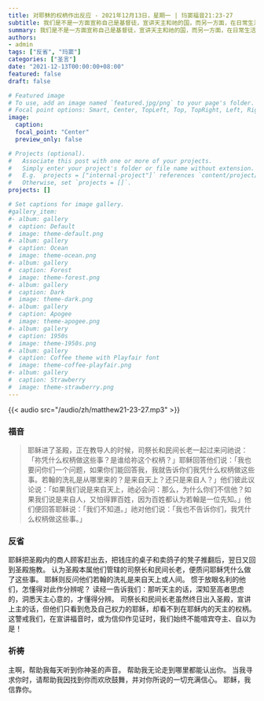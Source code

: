 ```yaml
---
title: 对耶稣的权柄作出反应 - 2021年12月13日，星期一 | 玛窦福音21:23-27
subtitle: 我们是不是一方面宣称自己是基督徒，宣讲天主和祂的国，而另一方面，在日常生活中没有用耶稣基督博爱、神贫、服从、谦卑的精神见证福音的价值？
summary: 我们是不是一方面宣称自己是基督徒，宣讲天主和祂的国，而另一方面，在日常生活中没有用耶稣基督博爱、神贫、服从、谦卑的精神见证福音的价值？
authors:
- admin
tags: ["反省", "玛窦"]
categories: ["圣言"]
date: "2021-12-13T00:00:00+08:00"
featured: false
draft: false

# Featured image
# To use, add an image named `featured.jpg/png` to your page's folder.
# Focal point options: Smart, Center, TopLeft, Top, TopRight, Left, Right, BottomLeft, Bottom, BottomRight
image:
  caption:
  focal_point: "Center"
  preview_only: false

# Projects (optional).
#   Associate this post with one or more of your projects.
#   Simply enter your project's folder or file name without extension.
#   E.g. `projects = ["internal-project"]` references `content/project/deep-learning/index.md`.
#   Otherwise, set `projects = []`.
projects: []

# Set captions for image gallery.
#gallery_item:
#- album: gallery
#  caption: Default
#  image: theme-default.png
#- album: gallery
#  caption: Ocean
#  image: theme-ocean.png
#- album: gallery
#  caption: Forest
#  image: theme-forest.png
#- album: gallery
#  caption: Dark
#  image: theme-dark.png
#- album: gallery
#  caption: Apogee
#  image: theme-apogee.png
#- album: gallery
#  caption: 1950s
#  image: theme-1950s.png
#- album: gallery
#  caption: Coffee theme with Playfair font
#  image: theme-coffee-playfair.png
#- album: gallery
#  caption: Strawberry
#  image: theme-strawberry.png
---
```


{{< audio src="/audio/zh/matthew21-23-27.mp3" >}}

### 福音
> 耶稣进了圣殿，正在教导人的时候，司祭长和民间长老一起过来问祂说：「祢凭什么权柄做这些事？是谁给祢这个权柄？」耶稣回答他们说：「我也要问你们一个问题，如果你们能回答我，我就告诉你们我凭什么权柄做这些事。若翰的洗礼是从哪里来的？是来自天上？还只是来自人？」他们彼此议论说：「如果我们说是来自天上，祂必会问：那么，为什么你们不信他？如果我们说是来自人，又怕得罪百姓，因为百姓都认为若翰是一位先知。」他们便回答耶稣说：「我们不知道。」祂对他们说：「我也不告诉你们，我凭什么权柄做这些事。」

### 反省
耶稣把圣殿内的商人顾客赶出去，把钱庄的桌子和卖鸽子的凳子推翻后，翌日又回到圣殿施教。 认为圣殿本属他们管辖的司祭长和民间长老，便质问耶稣凭什么做了这些事。 耶稣则反问他们若翰的洗礼是来自天上或人间。 惯于放眼名利的他们，怎懂得对此作分辨呢？ 读经一告诉我们：那听天主的话，深知至高者思虑的，洞悉天主心意的，才懂得分辨。 司祭长和民间长老虽然终日出入圣殿，宣讲上主的话，但他们只看到危及自己权力的耶稣，却看不到在耶稣内的天主的权柄。 这警戒我们，在宣讲福音时，或为信仰作见证时，我们始终不能喧宾夺主、自以为是！

### 祈祷
主啊，帮助我每天听到你神圣的声音。 帮助我无论走到哪里都能认出你。 当我寻求你时，请帮助我因找到你而欢欣鼓舞，并对你所说的一切充满信心。 耶稣，我信靠你。
